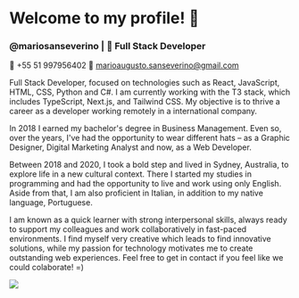 # Welcome to my profile! 👋
### @mariosanseverino | 🌱 Full Stack Developer

📱 +55 51 997956402
📧 marioaugusto.sanseverino@gmail.com

Full Stack Developer, focused on technologies such as React, JavaScript, HTML, CSS, Python and C#. I am currently working with the T3 stack, which includes TypeScript, Next.js, and Tailwind CSS. My objective is to thrive a career as a developer working remotely in a international company.

In 2018 I earned my bachelor's degree in Business Management. Even so, over the years, I've had the opportunity to wear different hats – as a Graphic Designer, Digital Marketing Analyst and now, as a Web Developer.

Between 2018 and 2020, I took a bold step and lived in Sydney, Australia, to explore life in a new cultural context. There I started my studies in programming and had the opportunity to live and work using only English. Aside from that, I am also proficient in Italian, in addition to my native language, Portuguese.

I am known as a quick learner with strong interpersonal skills, always ready to support my colleagues and work collaboratively in fast-paced environments. I find myself very creative which leads to find innovative solutions, while my passion for technology motivates me to create outstanding web experiences. Feel free to get in contact if you feel like we could colaborate! =)

<img src="https://github-readme-stats.vercel.app/api?username=mariosanseverino&show_icons=true&theme=transparent" />
